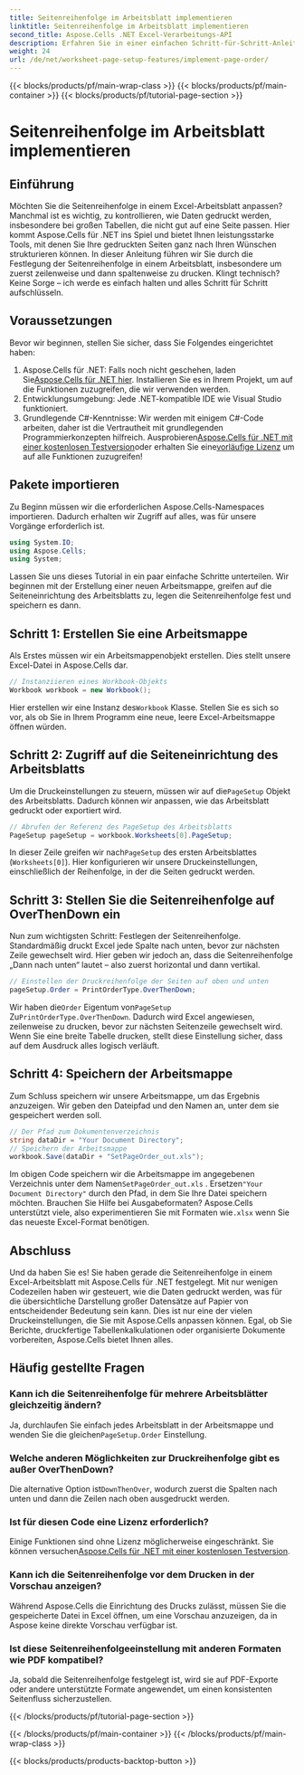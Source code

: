 ```yaml
---
title: Seitenreihenfolge im Arbeitsblatt implementieren
linktitle: Seitenreihenfolge im Arbeitsblatt implementieren
second_title: Aspose.Cells .NET Excel-Verarbeitungs-API
description: Erfahren Sie in einer einfachen Schritt-für-Schritt-Anleitung, wie Sie mit Aspose.Cells für .NET die Seitenreihenfolge in einem Excel-Arbeitsblatt festlegen. Perfekt für Anfänger und Experten.
weight: 24
url: /de/net/worksheet-page-setup-features/implement-page-order/
---
```


{{< blocks/products/pf/main-wrap-class >}}
{{< blocks/products/pf/main-container >}}
{{< blocks/products/pf/tutorial-page-section >}}

# Seitenreihenfolge im Arbeitsblatt implementieren

## Einführung
Möchten Sie die Seitenreihenfolge in einem Excel-Arbeitsblatt anpassen? Manchmal ist es wichtig, zu kontrollieren, wie Daten gedruckt werden, insbesondere bei großen Tabellen, die nicht gut auf eine Seite passen. Hier kommt Aspose.Cells für .NET ins Spiel und bietet Ihnen leistungsstarke Tools, mit denen Sie Ihre gedruckten Seiten ganz nach Ihren Wünschen strukturieren können. In dieser Anleitung führen wir Sie durch die Festlegung der Seitenreihenfolge in einem Arbeitsblatt, insbesondere um zuerst zeilenweise und dann spaltenweise zu drucken. Klingt technisch? Keine Sorge – ich werde es einfach halten und alles Schritt für Schritt aufschlüsseln.
## Voraussetzungen
Bevor wir beginnen, stellen Sie sicher, dass Sie Folgendes eingerichtet haben:
1.  Aspose.Cells für .NET: Falls noch nicht geschehen, laden Sie[Aspose.Cells für .NET hier](https://releases.aspose.com/cells/net/). Installieren Sie es in Ihrem Projekt, um auf die Funktionen zuzugreifen, die wir verwenden werden.
2. Entwicklungsumgebung: Jede .NET-kompatible IDE wie Visual Studio funktioniert.
3. Grundlegende C#-Kenntnisse: Wir werden mit einigem C#-Code arbeiten, daher ist die Vertrautheit mit grundlegenden Programmierkonzepten hilfreich.
Ausprobieren[Aspose.Cells für .NET mit einer kostenlosen Testversion](https://releases.aspose.com/)oder erhalten Sie eine[vorläufige Lizenz](https://purchase.aspose.com/temporary-license/) um auf alle Funktionen zuzugreifen!
## Pakete importieren
Zu Beginn müssen wir die erforderlichen Aspose.Cells-Namespaces importieren. Dadurch erhalten wir Zugriff auf alles, was für unsere Vorgänge erforderlich ist.
```csharp
using System.IO;
using Aspose.Cells;
using System;
```
Lassen Sie uns dieses Tutorial in ein paar einfache Schritte unterteilen. Wir beginnen mit der Erstellung einer neuen Arbeitsmappe, greifen auf die Seiteneinrichtung des Arbeitsblatts zu, legen die Seitenreihenfolge fest und speichern es dann. 
## Schritt 1: Erstellen Sie eine Arbeitsmappe
Als Erstes müssen wir ein Arbeitsmappenobjekt erstellen. Dies stellt unsere Excel-Datei in Aspose.Cells dar.
```csharp
// Instanziieren eines Workbook-Objekts
Workbook workbook = new Workbook();
```
 Hier erstellen wir eine Instanz des`Workbook` Klasse. Stellen Sie es sich so vor, als ob Sie in Ihrem Programm eine neue, leere Excel-Arbeitsmappe öffnen würden.
## Schritt 2: Zugriff auf die Seiteneinrichtung des Arbeitsblatts
 Um die Druckeinstellungen zu steuern, müssen wir auf die`PageSetup` Objekt des Arbeitsblatts. Dadurch können wir anpassen, wie das Arbeitsblatt gedruckt oder exportiert wird.
```csharp
// Abrufen der Referenz des PageSetup des Arbeitsblatts
PageSetup pageSetup = workbook.Worksheets[0].PageSetup;
```
 In dieser Zeile greifen wir nach`PageSetup` des ersten Arbeitsblattes (`Worksheets[0]`). Hier konfigurieren wir unsere Druckeinstellungen, einschließlich der Reihenfolge, in der die Seiten gedruckt werden.
## Schritt 3: Stellen Sie die Seitenreihenfolge auf OverThenDown ein
Nun zum wichtigsten Schritt: Festlegen der Seitenreihenfolge. Standardmäßig druckt Excel jede Spalte nach unten, bevor zur nächsten Zeile gewechselt wird. Hier geben wir jedoch an, dass die Seitenreihenfolge „Dann nach unten“ lautet – also zuerst horizontal und dann vertikal.
```csharp
// Einstellen der Druckreihenfolge der Seiten auf oben und unten
pageSetup.Order = PrintOrderType.OverThenDown;
```
 Wir haben die`Order` Eigentum von`PageSetup` Zu`PrintOrderType.OverThenDown`. Dadurch wird Excel angewiesen, zeilenweise zu drucken, bevor zur nächsten Seitenzeile gewechselt wird. Wenn Sie eine breite Tabelle drucken, stellt diese Einstellung sicher, dass auf dem Ausdruck alles logisch verläuft.
## Schritt 4: Speichern der Arbeitsmappe
Zum Schluss speichern wir unsere Arbeitsmappe, um das Ergebnis anzuzeigen. Wir geben den Dateipfad und den Namen an, unter dem sie gespeichert werden soll.
```csharp
// Der Pfad zum Dokumentenverzeichnis
string dataDir = "Your Document Directory";
// Speichern der Arbeitsmappe
workbook.Save(dataDir + "SetPageOrder_out.xls");
```
 Im obigen Code speichern wir die Arbeitsmappe im angegebenen Verzeichnis unter dem Namen`SetPageOrder_out.xls` . Ersetzen`"Your Document Directory"` durch den Pfad, in dem Sie Ihre Datei speichern möchten.
Brauchen Sie Hilfe bei Ausgabeformaten? Aspose.Cells unterstützt viele, also experimentieren Sie mit Formaten wie`.xlsx` wenn Sie das neueste Excel-Format benötigen.
## Abschluss
Und da haben Sie es! Sie haben gerade die Seitenreihenfolge in einem Excel-Arbeitsblatt mit Aspose.Cells für .NET festgelegt. Mit nur wenigen Codezeilen haben wir gesteuert, wie die Daten gedruckt werden, was für die übersichtliche Darstellung großer Datensätze auf Papier von entscheidender Bedeutung sein kann. Dies ist nur eine der vielen Druckeinstellungen, die Sie mit Aspose.Cells anpassen können. Egal, ob Sie Berichte, druckfertige Tabellenkalkulationen oder organisierte Dokumente vorbereiten, Aspose.Cells bietet Ihnen alles.
## Häufig gestellte Fragen
### Kann ich die Seitenreihenfolge für mehrere Arbeitsblätter gleichzeitig ändern?
 Ja, durchlaufen Sie einfach jedes Arbeitsblatt in der Arbeitsmappe und wenden Sie die gleichen`PageSetup.Order` Einstellung.
### Welche anderen Möglichkeiten zur Druckreihenfolge gibt es außer OverThenDown?
 Die alternative Option ist`DownThenOver`, wodurch zuerst die Spalten nach unten und dann die Zeilen nach oben ausgedruckt werden.
### Ist für diesen Code eine Lizenz erforderlich?
Einige Funktionen sind ohne Lizenz möglicherweise eingeschränkt. Sie können versuchen[Aspose.Cells für .NET mit einer kostenlosen Testversion](https://releases.aspose.com/).
### Kann ich die Seitenreihenfolge vor dem Drucken in der Vorschau anzeigen?
Während Aspose.Cells die Einrichtung des Drucks zulässt, müssen Sie die gespeicherte Datei in Excel öffnen, um eine Vorschau anzuzeigen, da in Aspose keine direkte Vorschau verfügbar ist.
### Ist diese Seitenreihenfolgeeinstellung mit anderen Formaten wie PDF kompatibel?
Ja, sobald die Seitenreihenfolge festgelegt ist, wird sie auf PDF-Exporte oder andere unterstützte Formate angewendet, um einen konsistenten Seitenfluss sicherzustellen.

{{< /blocks/products/pf/tutorial-page-section >}}

{{< /blocks/products/pf/main-container >}}
{{< /blocks/products/pf/main-wrap-class >}}

{{< blocks/products/products-backtop-button >}}
